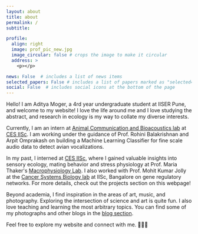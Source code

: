 ```yaml
---
layout: about
title: about
permalink: /
subtitle: 

profile:
  align: right
  image: prof_pic_new.jpg
  image_circular: false # crops the image to make it circular
  address: >
    <p></p>

news: False  # includes a list of news items
selected_papers: False # includes a list of papers marked as "selected={true}"
social: False  # includes social icons at the bottom of the page
---
```


<p> </p>

Hello! I am Aditya Moger, a 4rd year undergraduate student at IISER Pune, and welcome to my website! I love the life around me and I love studying the abstract, and research in ecology is my way to collate my diverse interests. 

Currently, I am an intern at [Animal Communication and Bioacoustics lab](https://sites.google.com/view/rohinibalakrishnanlab/home) at [CES IISc](https://ces.iisc.ac.in/). I am working under the guidance of Prof. Rohini Balakrishnan and Arpit Omprakash on building a Machine Learning Classifier for fine scale audio data to detect avian vocalizations. 

In my past, I interned at [CES IISc](https://ces.iisc.ac.in/), where I gained valuable insights into sensory ecology, mating behavior and stress physiology at Prof. Maria Thaker's [Macrophysiology Lab](https://mariathaker.weebly.com/). I also worked with Prof. Mohit Kumar Jolly at the [Cancer Systems Biology lab](https://be.iisc.ac.in/~mkjolly/) at IISc, Bangalore on gene regulatory networks. For more details, check out the projects section on this webpage! 

Beyond academia, I find inspiration in the areas of art, music, and photography. Exploring the intersection of science and art is quite fun. I also love teaching and learning the most arbitrary topics. You can find some of my photographs and other blogs in the [blog section](https://mogeraditya.github.io/blog/category/photography/).

Feel free to explore my website and connect with me. 🌿🎶✨
